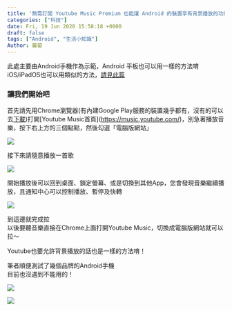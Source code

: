 ```yaml
---
title: '無需訂閱 Youtube Music Premium 也能讓 Android 的裝置享有背景播放的功能 (Youtube 也適用哦！)'
categories: ["科技"]
date: Fri, 19 Jun 2020 15:58:18 +0000
draft: false
tags: ["Android", "生活小知識"]
Author: 蘿蔔
---
```


此處主要由Android手機作為示範，Android 平板也可以用一樣的方法唷  
iOS/iPadOS也可以用類似的方法，[請見此篇](https://blog.steveyi.net/youtube-background-playing-ios "https://blog.steveyi.net/youtube-background-playing-ios")

### 讓我們開始吧

首先請先用Chrome瀏覽器(有內建Google Play服務的裝置幾乎都有，沒有的可以去[下載](https://www.google.com/search?q=chrome+apk "https://www.google.com/search?q=chrome+apk"))打開[Youtube Music首頁](https://music.youtube.com/)，別急著播放音樂，按下右上方的三個點點，然後勾選「電腦版網站」

![](https://static-a1.steveyi.net/media/blog/2020061915465212.png)

接下來請隨意播放一首歌

![](https://static-a1.steveyi.net/media/blog/2020061915473810.png)

開始播放後可以回到桌面、鎖定螢幕、或是切換到其他App，您會發現音樂繼續播放，且通知中心可以控制播放、暫停及快轉

![](https://static-a1.steveyi.net/media/blog/2020061915505855.png)

到這邊就完成拉  
以後要聽音樂直接在Chrome上面打開Youtube Music，切換成電腦版網站就可以拉～  
  
Youtube也要允許背景播放的話也是一樣的方法唷！

筆者順便測試了幾個品牌的Android手機  
目前也沒遇到不能用的！

![](https://static-a1.steveyi.net/media/blog/2020061915532349.jpg)

![](https://static-a1.steveyi.net/media/blog/2020061915534442.png)
